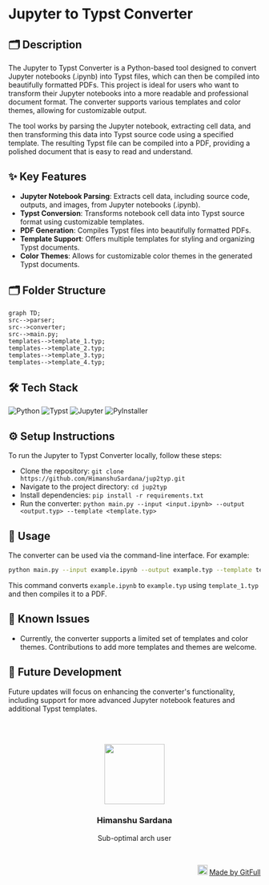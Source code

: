 # Jupyter to Typst Converter
## 🗂️ Description

The Jupyter to Typst Converter is a Python-based tool designed to convert Jupyter notebooks (.ipynb) into Typst files, which can then be compiled into beautifully formatted PDFs. This project is ideal for users who want to transform their Jupyter notebooks into a more readable and professional document format. The converter supports various templates and color themes, allowing for customizable output.

The tool works by parsing the Jupyter notebook, extracting cell data, and then transforming this data into Typst source code using a specified template. The resulting Typst file can be compiled into a PDF, providing a polished document that is easy to read and understand.

## ✨ Key Features

* **Jupyter Notebook Parsing**: Extracts cell data, including source code, outputs, and images, from Jupyter notebooks (.ipynb).
* **Typst Conversion**: Transforms notebook cell data into Typst source format using customizable templates.
* **PDF Generation**: Compiles Typst files into beautifully formatted PDFs.
* **Template Support**: Offers multiple templates for styling and organizing Typst documents.
* **Color Themes**: Allows for customizable color themes in the generated Typst documents.

## 🗂️ Folder Structure

```mermaid
graph TD;
src-->parser;
src-->converter;
src-->main.py;
templates-->template_1.typ;
templates-->template_2.typ;
templates-->template_3.typ;
templates-->template_4.typ;
```

## 🛠️ Tech Stack

![Python](https://img.shields.io/badge/Python-3776AB?logo=python&logoColor=white&style=for-the-badge)
![Typst](https://img.shields.io/badge/Typst-1B1B1B?logo=typst&logoColor=white&style=for-the-badge)
![Jupyter](https://img.shields.io/badge/Jupyter-F37626?logo=jupyter&logoColor=white&style=for-the-badge)
![PyInstaller](https://img.shields.io/badge/PyInstaller-4E3959?logo=pyinstaller&logoColor=white&style=for-the-badge)

## ⚙️ Setup Instructions

To run the Jupyter to Typst Converter locally, follow these steps:

* Clone the repository: `git clone https://github.com/HimanshuSardana/jup2typ.git`
* Navigate to the project directory: `cd jup2typ`
* Install dependencies: `pip install -r requirements.txt`
* Run the converter: `python main.py --input <input.ipynb> --output <output.typ> --template <template.typ>`

## 📝 Usage

The converter can be used via the command-line interface. For example:

```bash
python main.py --input example.ipynb --output example.typ --template template_1.typ
```

This command converts `example.ipynb` to `example.typ` using `template_1.typ` and then compiles it to a PDF.

## 🤔 Known Issues

* Currently, the converter supports a limited set of templates and color themes. Contributions to add more templates and themes are welcome.

## 🤝 Future Development

Future updates will focus on enhancing the converter's functionality, including support for more advanced Jupyter notebook features and additional Typst templates.



<br><br>
<div align="center">
<img src="https://avatars.githubusercontent.com/u/55798183?v=4" width="120" />
<h3>Himanshu Sardana</h3>
<p>Sub-optimal arch user</p>
</div>
<br>
<p align="right">
<img src="https://gitfull.vercel.app/appLogo.png" width="20"/>  <a href="https://gitfull.vercel.app">Made by GitFull</a>
</p>
    
